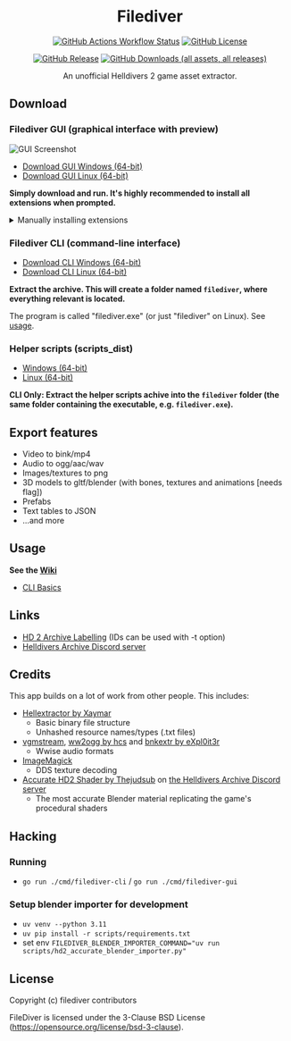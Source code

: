 <div align="center">

# Filediver

[![GitHub Actions Workflow Status](https://img.shields.io/github/actions/workflow/status/xypwn/filediver/.github%2Fworkflows%2Fbuild-release.yml)](https://github.com/xypwn/filediver/actions)
[![GitHub License](https://img.shields.io/github/license/xypwn/filediver)](https://opensource.org/license/bsd-3-clause)

[![GitHub Release](https://img.shields.io/github/v/release/xypwn/filediver)](https://github.com/xypwn/filediver/releases/latest/)
[![GitHub Downloads (all assets, all releases)](https://img.shields.io/github/downloads/xypwn/filediver/total)](https://github.com/xypwn/filediver/releases/latest/)

An unofficial Helldivers 2 game asset extractor.
</div>

## Download
### Filediver GUI (graphical interface with preview)
![GUI Screenshot](screenshots/gui.png)
- [Download GUI Windows (64-bit)](https://github.com/xypwn/filediver/releases/latest/download/filediver-gui-windows.exe)
- [Download GUI Linux (64-bit)](https://github.com/xypwn/filediver/releases/latest/download/filediver-gui-linux)

**Simply download and run. It's highly recommended to install all extensions when prompted.**

<details>
  <summary>Manually installing extensions</summary>

  **Do this if auto-download doesn't work for some reason. BE WARNED THAT IT'S A LOT MORE INVOLVED.**
  
  - In file expolorer, paste `%LOCALAPPDATA%\filediver` into the directory bar to open the extension folder; **all future instructions saying to "create a file/folder" will imply to do it in there**
  - Make sure to have file extensions enabled in file explorer
  - Make two folders, called `ffmpeg` and `filediver-scripts`
  - FFmpeg
	- Download https://github.com/BtbN/FFmpeg-Builds/releases/download/latest/ffmpeg-master-latest-win64-gpl.zip
	- Place the `bin` folder in `ffmpeg-master-latest-win64-gpl.zip/ffmpeg-master-latest-win64-gpl` into the `ffmpeg` directory you just created
	- Create a new text file called `ffmpeg_version` (NO EXTENSION). Edit the file with notepad, type in the text `latest` and hit save.
  - Helper scripts
	- Download [scripts_dist](https://github.com/xypwn/filediver?tab=readme-ov-file#helper-scripts-scripts_dist)
	- Place the `hd2_accurate_blender_importer` folder in `scripts-dist-windows.zip/scripts_dist` into the `filediver-scripts` directory you just created
	- Create a new text file called `filediver-scripts_version` (NO EXTENSION). Edit the file with notepad, type in the latest version of filediver (e.g. `v0.6.15`) and hit save.
</details>

### Filediver CLI (command-line interface)
- [Download CLI Windows (64-bit)](https://github.com/xypwn/filediver/releases/latest/download/filediver-cli-windows.zip)
- [Download CLI Linux (64-bit)](https://github.com/xypwn/filediver/releases/latest/download/filediver-cli-linux.zip)

**Extract the archive. This will create a folder named `filediver`, where everything relevant is located.**

The program is called "filediver.exe" (or just "filediver" on Linux). See [usage](#usage).

### Helper scripts (scripts_dist)
- [Windows (64-bit)](https://github.com/xypwn/filediver/releases/latest/download/scripts-dist-windows.zip)
- [Linux (64-bit)](https://github.com/xypwn/filediver/releases/latest/download/scripts-dist-linux.tar.xz)

**CLI Only: Extract the helper scripts achive into the `filediver` folder (the same folder containing the executable, e.g. `filediver.exe`).**

## Export features
- Video to bink/mp4
- Audio to ogg/aac/wav
- Images/textures to png
- 3D models to gltf/blender (with bones, textures and animations [needs flag])
- Prefabs
- Text tables to JSON
- ...and more

## Usage
**See the [Wiki](https://github.com/xypwn/filediver/wiki)**
  - [CLI Basics](https://github.com/xypwn/filediver/wiki/10-CLI-Basics)

## Links
- [HD 2 Archive Labelling](https://docs.google.com/spreadsheets/d/1oQys_OI5DWou4GeRE3mW56j7BIi4M7KftBIPAl1ULFw) (IDs can be used with -t option)
- [Helldivers Archive Discord server](https://discord.gg/helldiversarchive)

## Credits
This app builds on a lot of work from other people. This includes:
- [Hellextractor by Xaymar](https://github.com/Xaymar/Hellextractor)
	- Basic binary file structure
	- Unhashed resource names/types (.txt files)
- [vgmstream](https://github.com/vgmstream/vgmstream), [ww2ogg by hcs](https://github.com/hcs64/ww2ogg) and [bnkextr by eXpl0it3r](https://github.com/eXpl0it3r/bnkextr)
	- Wwise audio formats
- [ImageMagick](https://imagemagick.org)
	- DDS texture decoding
- [Accurate HD2 Shader by Thejudsub](https://discord.com/channels/1210541115829260328/1222290154409033889) on [the Helldivers Archive Discord server](https://discord.gg/helldiversarchive)
	- The most accurate Blender material replicating the game's procedural shaders

## Hacking
### Running
- `go run ./cmd/filediver-cli` / `go run ./cmd/filediver-gui`
### Setup blender importer for development
- `uv venv --python 3.11`
- `uv pip install -r scripts/requirements.txt`
- set env `FILEDIVER_BLENDER_IMPORTER_COMMAND="uv run scripts/hd2_accurate_blender_importer.py"`

## License
Copyright (c) filediver contributors

FileDiver is licensed under the 3-Clause BSD License (https://opensource.org/license/bsd-3-clause).
